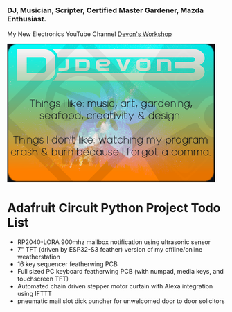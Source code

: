 ### DJ, Musician, Scripter, Certified Master Gardener, Mazda Enthusiast.
My New Electronics YouTube Channel [Devon's Workshop](https://www.youtube.com/channel/UCx9Em9JRQ8XkFHKhqQ_Sr8w)

![](https://raw.githubusercontent.com/DJDevon3/DJDevon3/main/GitHub_BG.png)

# Adafruit Circuit Python Project Todo List
- RP2040-LORA 900mhz mailbox notification using ultrasonic sensor
- 7" TFT (driven by ESP32-S3 feather) version of my offline/online weatherstation
- 16 key sequencer featherwing PCB
- Full sized PC keyboard featherwing PCB (with numpad, media keys, and touchscreen TFT)
- Automated chain driven stepper motor curtain with Alexa integration using IFTTT
- pneumatic mail slot dick puncher for unwelcomed door to door solicitors

<!--
**DJDevon3/DJDevon3** is a ✨ _special_ ✨ repository because its `README.md` (this file) appears on your GitHub profile.

Here are some ideas to get you started:

- 🔭 I’m currently working on ...
- 🌱 I’m currently learning ...
- 👯 I’m looking to collaborate on ...
- 🤔 I’m looking for help with ...
- 💬 Ask me about ...
- 📫 How to reach me: ...
- 😄 Pronouns: ...
- ⚡ Fun fact: ...
-->

